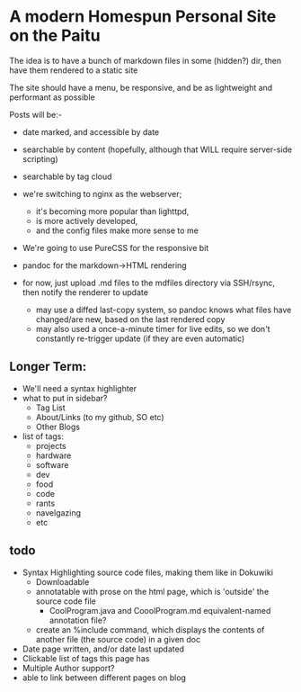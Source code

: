 A modern Homespun Personal Site on the Paitu
============================================

The idea is to have a bunch of markdown files in some (hidden?) dir, then have them rendered to a static site

The site should have a menu, be responsive, and be as lightweight and performant as possible

Posts will be:-

* date marked, and accessible by date
* searchable by content (hopefully, although that WILL require server-side scripting)
* searchable by tag cloud

* we're switching to nginx as the webserver;
	- it's becoming more popular than lighttpd,
	- is more actively developed,
	- and the config files make more sense to me
* We're going to use PureCSS for the responsive bit
* pandoc for the markdown->HTML rendering
* for now, just upload .md files to the mdfiles directory via SSH/rsync, then notify the renderer to update
	- may use a diffed last-copy system, so pandoc knows what files have changed/are new, based on the last rendered copy
	- may also used a once-a-minute timer for live edits, so we don't constantly re-trigger update (if they are even automatic)

Longer Term:
------------
* We'll need a syntax highlighter
* what to put in sidebar?
	- Tag List
	- About/Links (to my github, SO etc)
	- Other Blogs
* list of tags:
	- projects
	- hardware
	- software
	- dev
	- food
	- code
	- rants
	- navelgazing
	- etc

todo
----
* Syntax Highlighting source code files, making them like in Dokuwiki
	- Downloadable
	- annotatable with prose on the html page, which is 'outside' the source code file
		* CoolProgram.java and CooolProgram.md equivalent-named annotation file?
	- create an %include command, which displays the contents of another file (the source code) in a given doc
* Date page written, and/or date last updated
* Clickable list of tags this page has
* Multiple Author support?
* able to link between different pages on blog
